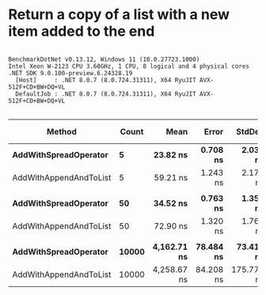 # Return a copy of a list with a new item added to the end

```

BenchmarkDotNet v0.13.12, Windows 11 (10.0.27723.1000)
Intel Xeon W-2123 CPU 3.60GHz, 1 CPU, 8 logical and 4 physical cores
.NET SDK 9.0.100-preview.6.24328.19
  [Host]     : .NET 8.0.7 (8.0.724.31311), X64 RyuJIT AVX-512F+CD+BW+DQ+VL
  DefaultJob : .NET 8.0.7 (8.0.724.31311), X64 RyuJIT AVX-512F+CD+BW+DQ+VL


```
| Method                 | Count | Mean        | Error     | StdDev     | Ratio | RatioSD | Gen0   | Gen1   | Allocated | Alloc Ratio |
|----------------------- |------ |------------:|----------:|-----------:|------:|--------:|-------:|-------:|----------:|------------:|
| **AddWithSpreadOperator**  | **5**     |    **23.82 ns** |  **0.708 ns** |   **2.032 ns** |  **1.00** |    **0.00** | **0.0185** |      **-** |      **80 B** |        **1.00** |
| AddWithAppendAndToList | 5     |    59.21 ns |  1.243 ns |   2.177 ns |  2.52 |    0.23 | 0.0315 |      - |     136 B |        1.70 |
|                        |       |             |           |            |       |         |        |        |           |             |
| **AddWithSpreadOperator**  | **50**    |    **34.52 ns** |  **0.763 ns** |   **1.356 ns** |  **1.00** |    **0.00** | **0.0612** |      **-** |     **264 B** |        **1.00** |
| AddWithAppendAndToList | 50    |    72.90 ns |  1.320 ns |   1.762 ns |  2.13 |    0.09 | 0.0741 |      - |     320 B |        1.21 |
|                        |       |             |           |            |       |         |        |        |           |             |
| **AddWithSpreadOperator**  | **10000** | **4,162.71 ns** | **78.484 ns** |  **73.414 ns** |  **1.00** |    **0.00** | **9.2545** | **1.0223** |   **40064 B** |        **1.00** |
| AddWithAppendAndToList | 10000 | 4,258.67 ns | 84.208 ns | 175.773 ns |  1.01 |    0.03 | 9.2545 | 1.0223 |   40120 B |        1.00 |
